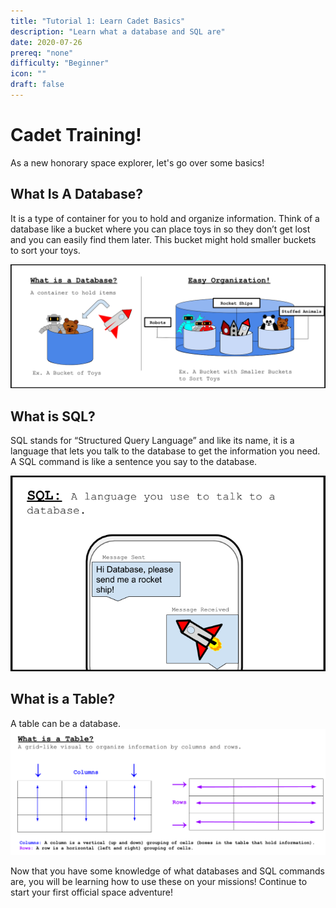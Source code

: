 ```yaml
---
title: "Tutorial 1: Learn Cadet Basics"
description: "Learn what a database and SQL are"
date: 2020-07-26
prereq: "none"
difficulty: "Beginner"
icon: ""
draft: false
---
```

# Cadet Training!
As a new honorary space explorer, let's go over some basics!

## What Is A Database?

 It is a type of container for you to hold and organize information. 
Think of a database like a bucket where you can place toys in so they don’t get lost 
and you can easily find them later. This bucket might hold smaller buckets to sort 
your toys.

![Analogy](assets/Database_Analogy.png)

## What is SQL?

SQL stands for “Structured Query Language” and like its name, 
it is a language that lets you talk to the database to get the information 
you need. A SQL command is like a sentence you say to the database.

![SQL](assets/SQL.png)

## What is a Table?

A table can be a database.
![Table](assets/Table.png)

Now that you have some knowledge of what databases and SQL commands are, you will be
 learning how to use these on your missions! Continue to start your first official 
 space adventure!
